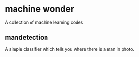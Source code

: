 # machine wonder

A collection of machine learning codes

## mandetection

A simple classifier which tells you where there is a man in photo.






